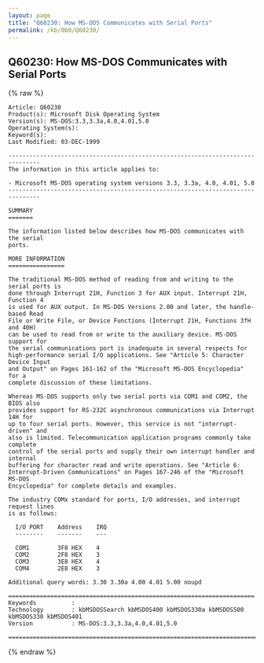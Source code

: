 ```yaml
---
layout: page
title: "Q60230: How MS-DOS Communicates with Serial Ports"
permalink: /kb/060/Q60230/
---
```


## Q60230: How MS-DOS Communicates with Serial Ports

{% raw %}

	Article: Q60230
	Product(s): Microsoft Disk Operating System
	Version(s): MS-DOS:3.3,3.3a,4.0,4.01,5.0
	Operating System(s): 
	Keyword(s): 
	Last Modified: 03-DEC-1999
	
	-------------------------------------------------------------------------------
	The information in this article applies to:
	
	- Microsoft MS-DOS operating system versions 3.3, 3.3a, 4.0, 4.01, 5.0 
	-------------------------------------------------------------------------------
	
	SUMMARY
	=======
	
	The information listed below describes how MS-DOS communicates with the serial
	ports.
	
	MORE INFORMATION
	================
	
	The traditional MS-DOS method of reading from and writing to the serial ports is
	done through Interrupt 21H, Function 3 for AUX input. Interrupt 21H, Function 4
	is used for AUX output. In MS-DOS Versions 2.00 and later, the handle-based Read
	File or Write File, or Device Functions (Interrupt 21H, Functions 3fH and 40H)
	can be used to read from or write to the auxiliary device. MS-DOS support for
	the serial communications port is inadequate in several respects for
	high-performance serial I/O applications. See "Article 5: Character Device Input
	and Output" on Pages 161-162 of the "Microsoft MS-DOS Encyclopedia" for a
	complete discussion of these limitations.
	
	Whereas MS-DOS supports only two serial ports via COM1 and COM2, the BIOS also
	provides support for RS-232C asynchronous communications via Interrupt 14H for
	up to four serial ports. However, this service is not "interrupt-driven" and
	also is limited. Telecommunication application programs commonly take complete
	control of the serial ports and supply their own interrupt handler and internal
	buffering for character read and write operations. See "Article 6:
	Interrupt-Driven Communications" on Pages 167-246 of the "Microsoft MS-DOS
	Encyclopedia" for complete details and examples.
	
	The industry COMx standard for ports, I/O addresses, and interrupt request lines
	is as follows:
	
	  I/O PORT    Address    IRQ
	  --------    -------    ---
	
	  COM1        3F8 HEX    4
	  COM2        2F8 HEX    3
	  COM3        3E8 HEX    4
	  COM4        2E8 HEX    3
	
	Additional query words: 3.30 3.30a 4.00 4.01 5.00 noupd
	
	======================================================================
	Keywords          :  
	Technology        : kbMSDOSSearch kbMSDOS400 kbMSDOS330a kbMSDOS500 kbMSDOS330 kbMSDOS401
	Version           : MS-DOS:3.3,3.3a,4.0,4.01,5.0
	
	=============================================================================
	

{% endraw %}
